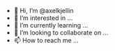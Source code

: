 - 👋 Hi, I’m @axelkjellin
- 👀 I’m interested in ...
- 🌱 I’m currently learning ...
- 💞️ I’m looking to collaborate on ...
- 📫 How to reach me ...

<!---
axelkjellin/axelkjellin is a ✨ special ✨ repository because its `README.md` (this file) appears on your GitHub profile.
You can click the Preview link to take a look at your changes.
--->
